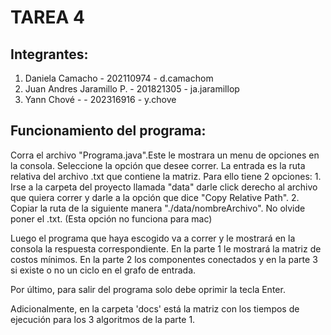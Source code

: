 
# TAREA 4 

## Integrantes: 
1. Daniela Camacho - 202110974 - d.camachom
2. Juan Andres Jaramillo P. - 201821305 - ja.jaramillop
3. Yann Chové - - 202316916 - y.chove

## Funcionamiento del programa:

Corra el archivo "Programa.java".Este le mostrara un menu de opciones en la consola. Seleccione la opción que desee correr. La entrada es la ruta relativa del archivo .txt que contiene la matriz. Para ello tiene 2 opciones: 
	1. Irse a la carpeta del proyecto llamada "data" darle click derecho al archivo que quiera correr y darle a la opción que dice "Copy Relative Path".
	2. Copiar la ruta de la siguiente manera "./data/nombreArchivo". No olvide poner el .txt. (Esta opción no funciona para mac)

Luego el programa que haya escogido va a correr y le mostrará en la consola la respuesta correspondiente. En la parte 1 le mostrará la matriz de costos mínimos. En la parte 2 los componentes conectados y en la parte 3 si existe o no un ciclo en el grafo de entrada.

Por último, para salir del programa solo debe oprimir la tecla Enter.

Adicionalmente, en la carpeta 'docs' está la matriz con los tiempos de ejecución para los 3 algoritmos de la parte 1.
